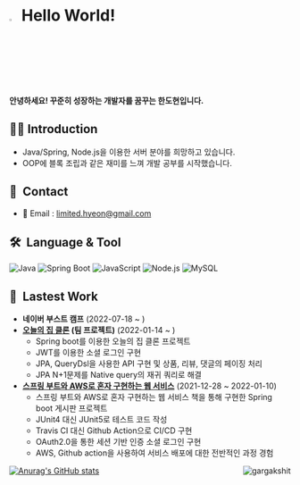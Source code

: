 # <a href="https://www.gautamkrishnar.com/"><img src="https://media.giphy.com/media/hvRJCLFzcasrR4ia7z/giphy.gif" width="3%"></a> Hello World!
<b> 안녕하세요! 꾸준히 성장하는 개발자를 꿈꾸는 한도현입니다. </b>

## 🙋‍♂️ Introduction
- Java/Spring, Node.js을 이용한 서버 분야를 희망하고 있습니다.
- OOP에 블록 조립과 같은 재미를 느껴 개발 공부를 시작했습니다.

## 🔗&nbsp; Contact
- 📧 Email : limited.hyeon@gmail.com

## 🛠️&nbsp; Language & Tool 
<p>
  <img alt="Java" src="https://img.shields.io/badge/Java-007396?style=flat-square&logo=Java&logoColor=white"/>  
  <img alt="Spring Boot" src="https://img.shields.io/badge/Spring Boot-6DB33F?style=flat-square&logo=Spring Boot&logoColor=white"/>  
  <img alt="JavaScript" src="https://img.shields.io/badge/JavaScript-yellow?style=flat-square&logo=JavaScript&logoColor=white"/>
  <img alt="Node.js" src="https://img.shields.io/badge/Node.js-green?style=flat-square&logo=Node.js&logoColor=white"/>
  <img alt="MySQL" src="https://img.shields.io/badge/MySQL-4479A1?style=flat-square&logo=MySQL&logoColor=white"/>
</p>

<!--[![Top Langs](https://github-readme-stats.vercel.app/api/top-langs/?username=dohyeon-han&layout=compact)](https://github.com/anuraghazra/github-readme-stats)-->


## 🚀&nbsp; Lastest Work </h2>
- <b>네이버 부스트 캠프</b> (2022-07-18 ~ )
- <b>[오늘의 집 클론](https://github.com/dohyeon-han/TodayHouse-Backend) (팀 프로젝트)</b> (2022-01-14 ~ )
  - Spring boot를 이용한 오늘의 집 클론 프로젝트
  - JWT를 이용한 소셜 로그인 구현
  - JPA, QueryDsl을 사용한 API 구현 및 상품, 리뷰, 댓글의 페이징 처리
  - JPA N+1문제를 Native query의 재귀 쿼리로 해결
- <b>[스프링 부트와 AWS로 혼자 구현하는 웹 서비스](https://github.com/dohyeon-han/freelec-springboot-webservice)</b> (2021-12-28 ~ 2022-01-10)
  - 스프링 부트와 AWS로 혼자 구현하는 웹 서비스 책을 통해 구현한 Spring boot 게시판 프로젝트
  - JUnit4 대신 JUnit5로 테스트 코드 작성
  - Travis CI 대신 Github Action으로 CI/CD 구현
  - OAuth2.0을 통한 세션 기반 인증 소셜 로그인 구현
  - AWS, Github action을 사용하여 서비스 배포에 대한 전반적인 과정 경험

[![Anurag's GitHub stats](https://github-readme-stats.vercel.app/api?username=dohyeon-han)](https://github.com/anuraghazra/github-readme-stats)  <img align="right" src="https://komarev.com/ghpvc/?username=dohyeon-han" alt="gargakshit"/>
<!---
dohyeon-han/dohyeon-han is a ✨ special ✨ repository because its `README.md` (this file) appears on your GitHub profile.
You can click the Preview link to take a look at your changes.
--->
